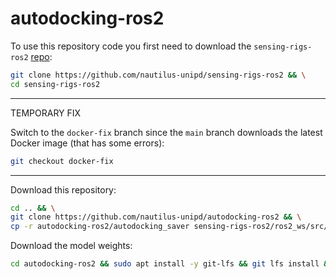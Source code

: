# autodocking-ros2

To use this repository code you first need to download the `sensing-rigs-ros2` [repo](https://github.com/nautilus-unipd/sensing-rigs-ros2):
```bash
git clone https://github.com/nautilus-unipd/sensing-rigs-ros2 && \
cd sensing-rigs-ros2
```
---
TEMPORARY FIX

Switch to the `docker-fix` branch since the `main` branch downloads the latest Docker image (that has some errors):
```bash
git checkout docker-fix
```
---
Download this repository:
```bash
cd .. && \
git clone https://github.com/nautilus-unipd/autodocking-ros2 && \
cp -r autodocking-ros2/autodocking_saver sensing-rigs-ros2/ros2_ws/src/sensing_nodes/
```

Download the model weights:

```bash
cd autodocking-ros2 && sudo apt install -y git-lfs && git lfs install && git lfs pull
```

